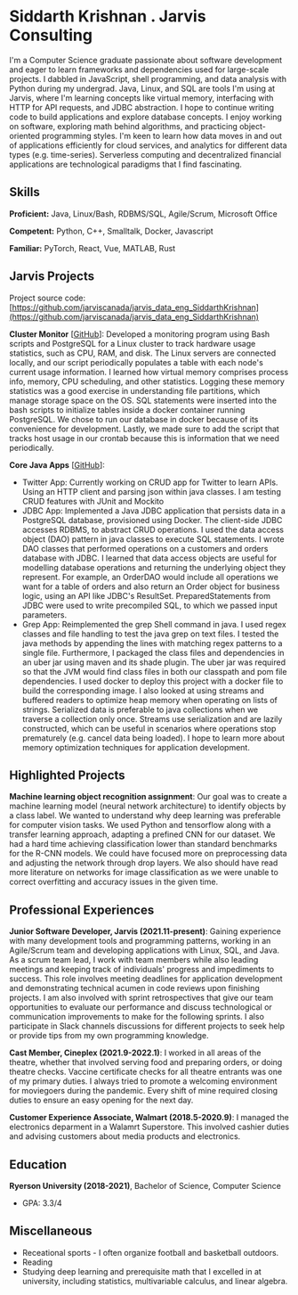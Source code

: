 # Siddarth Krishnan . Jarvis Consulting

I'm a Computer Science graduate passionate about software development and eager to learn frameworks and dependencies used for large-scale projects. I dabbled in JavaScript, shell programming, and data analysis with Python during my undergrad. Java, Linux, and SQL are tools I'm using at Jarvis, where I'm learning concepts like virtual memory, interfacing with HTTP for API requests, and JDBC abstraction. I hope to continue writing code to build applications and explore database concepts. I enjoy working on software, exploring math behind algorithms, and practicing object-oriented programming styles. I'm keen to learn how data moves in and out of applications efficiently for cloud services, and analytics for different data types (e.g. time-series). Serverless computing and decentralized financial applications are technological paradigms that I find fascinating.

## Skills

**Proficient:** Java, Linux/Bash, RDBMS/SQL, Agile/Scrum, Microsoft Office

**Competent:** Python, C++, Smalltalk, Docker, Javascript

**Familiar:** PyTorch, React, Vue, MATLAB, Rust

## Jarvis Projects

Project source code: [https://github.com/jarviscanada/jarvis_data_eng_SiddarthKrishnan](https://github.com/jarviscanada/jarvis_data_eng_SiddarthKrishnan)


**Cluster Monitor** [[GitHub](https://github.com/jarviscanada/jarvis_data_eng_SiddarthKrishnan/tree/master/linux_sql)]: Developed a monitoring program using Bash scripts and PostgreSQL for a Linux cluster to track hardware usage statistics, such as CPU, RAM, and disk. The Linux servers are connected locally, and our script periodically populates a table with each node's current usage information. I learned how virtual memory comprises process info, memory, CPU scheduling, and other statistics. Logging these memory statistics was a good exercise in understanding file partitions, which manage storage space on the OS. SQL statements were inserted into the bash scripts to initialize tables inside a docker container running PostgreSQL. We chose to run our database in docker because of its convenience for development. Lastly, we made sure to add the script that tracks host usage in our crontab because this is information that we need periodically.

**Core Java Apps** [[GitHub](https://github.com/jarviscanada/jarvis_data_eng_SiddarthKrishnan/tree/master/core_java)]:
      
  - Twitter App: Currently working on CRUD app for Twitter to learn APIs. Using an HTTP client and parsing json within java classes. I am testing CRUD features with JUnit and Mockito
  - JDBC App: Implemented  a Java JDBC application that persists data in a PostgreSQL database, provisioned using Docker. The client-side JDBC accesses RDBMS, to abstract CRUD operations. I used the data access object (DAO) pattern in java classes to execute SQL statements. I wrote DAO classes that performed operations on a customers and orders database with JDBC. I learned that data access objects are useful for modelling database operations and returning the underlying object they represent. For example, an OrderDAO would include all operations we want for a table of orders and also return an Order object for business logic, using an API like JDBC's ResultSet. PreparedStatements from JDBC were used to write precompiled SQL, to which we passed input parameters.
  - Grep App: Reimplemented the grep Shell command in java. I used regex classes and file handling to test the java grep on text files. I tested the java methods by appending the lines with matching regex patterns to a single file. Furthermore, I packaged the class files and dependencies in an uber jar using maven and its shade plugin. The uber jar was required so that the JVM would find class files in both our classpath and pom file dependencies. I used docker to deploy this project with a docker file to build the corresponding image. I also looked at using streams and buffered readers to optimize heap memory when operating on lists of strings. Serialized data is preferable to java collections when we traverse a collection only once. Streams use serialization and are lazily constructed, which can be useful in scenarios where operations stop prematurely (e.g. cancel data being loaded). I hope to learn more about memory optimization techniques for application development.


## Highlighted Projects
**Machine learning object recognition assignment**: Our goal was to create a machine learning model (neural network architecture) to identify objects by a class label. We wanted to understand why deep learning was preferable for computer vision tasks. We used Python and tensorflow along with a transfer learning approach, adapting a prefined CNN for our dataset. We had a hard time achieving classification lower than standard benchmarks for the R-CNN models. We could have focused more on preprocessing data and adjusting the network through drop layers. We also should have read more literature on networks for image classification as we were unable to correct overfitting and accuracy issues in the given time.


## Professional Experiences

**Junior Software Developer, Jarvis (2021.11-present)**: Gaining experience with many development tools and programming patterns, working in an Agile/Scrum team and developing applications with Linux, SQL, and Java. As a scrum team lead, I work with team members while also leading meetings and keeping track of individuals' progress and impediments to success. This role involves meeting deadlines for application development and demonstrating technical acumen in code reviews upon finishing projects. I am also involved with sprint retrospectives that give our team opportunities to evaluate our performance and discuss technological or communication improvements to make for the following sprints. I also participate in Slack channels discussions for different projects to seek help or provide tips from my own programming knowledge.

**Cast Member, Cineplex (2021.9-2022.1)**: I worked in all areas of the theatre, whether that involved serving food and preparing orders, or doing theatre checks. Vaccine certificate checks for all theatre entrants was one of my primary duties. I always tried to promote a welcoming environment for moviegoers during the pandemic. Every shift of mine required closing duties to ensure an easy opening for the next day.

**Customer Experience Associate, Walmart (2018.5-2020.9)**: I managed the electronics deparment in a Walamrt Superstore. This involved cashier duties and advising customers about media products and electronics.


## Education
**Ryerson University (2018-2021)**, Bachelor of Science, Computer Science
- GPA: 3.3/4


## Miscellaneous
- Receational sports - I often organize football and basketball outdoors.
- Reading
- Studying deep learning and prerequisite math that I excelled in at university, including statistics, multivariable calculus, and linear algebra.
